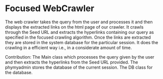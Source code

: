 # Focused WebCrawler
The web crawler takes the query from the user and processes it and then displays the extracted links on the html page of our crawler. It crawls through the Seed URL and extracts the hyperlinks containing our query as specified in the focused crawling algorithm.
Once the links are extracted they are stored in the system database for the particular session. It does the crawling in a efficient way i.e., in a considerate amount of time.

Contribution:
  The Main class which processes the query given by the user and then extracts the hyperlinks from the Seed URL provided. The phymyadmin stores the database of the current session. The DB class for the database.
